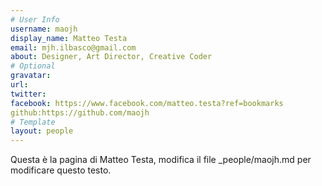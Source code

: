 ```yaml
---
# User Info
username: maojh
display_name: Matteo Testa
email: mjh.ilbasco@gmail.com
about: Designer, Art Director, Creative Coder
# Optional
gravatar:
url:
twitter:
facebook: https://www.facebook.com/matteo.testa?ref=bookmarks
github:https://github.com/maojh
# Template
layout: people
---
```

Questa è la pagina di Matteo Testa, modifica il file _people/maojh.md per modificare questo testo.
